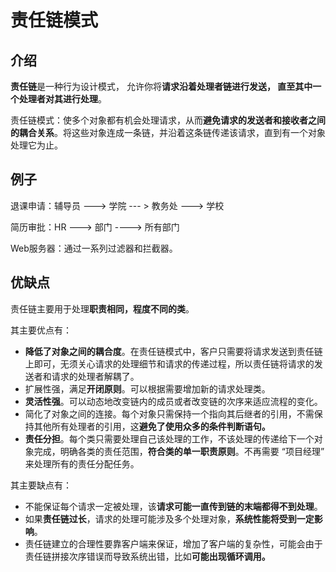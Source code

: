 # 责任链模式

## 介绍

**责任链**是一种行为设计模式， 允许你将**请求沿着处理者链进行发送， 直至其中一个处理者对其进行处理**。

责任链模式：使多个对象都有机会处理请求，从而**避免请求的发送者和接收者之间的耦合关系**。将这些对象连成一条链，并沿着这条链传递该请求，直到有一个对象处理它为止。



## 例子

退课申请：辅导员 --->  学院 --- >  教务处 ---> 学校

简历审批：HR ---> 部门 ----> 所有部门

Web服务器：通过一系列过滤器和拦截器。



## 优缺点

责任链主要用于处理**职责相同，程度不同的类**。

其主要优点有：

- **降低了对象之间的耦合度**。在责任链模式中，客户只需要将请求发送到责任链上即可，无须关心请求的处理细节和请求的传递过程，所以责任链将请求的发送者和请求的处理者解耦了。
- 扩展性强，满足**开闭原则**。可以根据需要增加新的请求处理类。
- **灵活性强**。可以动态地改变链内的成员或者改变链的次序来适应流程的变化。
- 简化了对象之间的连接。每个对象只需保持一个指向其后继者的引用，不需保持其他所有处理者的引用，这**避免了使用众多的条件判断语句。**
- **责任分担**。每个类只需要处理自己该处理的工作，不该处理的传递给下一个对象完成，明确各类的责任范围，**符合类的单一职责原则**。不再需要 “项目经理” 来处理所有的责任分配任务。

其主要缺点有：

- 不能保证每个请求一定被处理，该**请求可能一直传到链的末端都得不到处理**。
- 如果**责任链过长**，请求的处理可能涉及多个处理对象，**系统性能将受到一定影响**。
- 责任链建立的合理性要靠客户端来保证，增加了客户端的复杂性，可能会由于责任链拼接次序错误而导致系统出错，比如**可能出现循环调用。**
